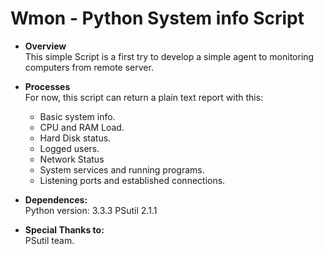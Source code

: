 Wmon - Python System info Script
================================

* **Overview**<br>
  This simple Script is a first try to develop a simple agent to monitoring computers from remote server.

* **Processes**<br>
  For now, this script can return a plain text report with this:

  - Basic system info.
  - CPU and RAM Load.
  - Hard Disk status.
  - Logged users.
  - Network Status
  - System services and running programs.
  - Listening ports and established connections.


* **Dependences:** <br>
Python version: 3.3.3
PSutil 2.1.1

* **Special Thanks to:** <br>
PSutil team.

